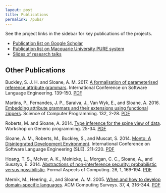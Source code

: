 ```yaml
---
layout: post
title: Publications
permalink: /pubs/
---
```

See the project links in the sidebar for key publications of the projects.

* [Publication list on Google Scholar](https://scholar.google.com.au/citations?user=Rje58OMAAAAJ&hl=en)
* [Publication list on Macquarie University PURE system](https://researchers.mq.edu.au/en/persons/anthony-sloane/publications/)
* [Slides of research talks](https://speakerdeck.com/inkytonik)

## Other Publications

Buckley, S. J. H. and Sloane, A. M. 2017. [A formalisation of parameterised reference attribute grammars](https://dl.acm.org/citation.cfm?id=3136024). International Conference on Software Language Engineering. 139-150. [PDF](/assets/papers/sle17.pdf)

Martins, P., Fernandes, J. P., Saraiva, J., Van Wyk, E., and Sloane, A. 2016. [Embedding attribute grammars and their extensions using functional zippers](https://www.sciencedirect.com/science/article/pii/S0167642316000812). Science of Computer Programming. 132, 2-28. [PDF](/assets/papers/scp16.pdf)

Roberts, M. and Sloane, A. 2014. [Type inference for the spine view of data](https://dl.acm.org/citation.cfm?id=2633629). Workshop on Generic programming. 25-34. [PDF](/assets/papers/wgp14.pdf)

Sloane, A. M., Roberts, M., Buckley, S., and Muscat, S. 2014. [Monto: A Disintegrated Development Environment](https://link.springer.com/chapter/10.1007/978-3-319-11245-9_12). International Conference on Software Language Engineering (SLE). 211-220. [PDF](/assets/papers/sle14b.pdf)

Hoang, T. S., McIver, A. K., Meinicke, L., Morgan, C. C., Sloane, A., and Susatyo, E. 2014. [Abstractions of non-interference security: probabilistic versus possibilistic](https://link.springer.com/article/10.1007/s00165-012-0237-4). Formal Aspects of Computing. 26, 1, 169-194. [PDF](/assets/papers/fac14.pdf)

Mernik, M., Heering, J., and Sloane, A. M. 2005. [When and how to develop domain-specific languages](https://dl.acm.org/citation.cfm?id=1118892). ACM Computing Surveys. 37, 4, 316-344. [PDF](/assets/papers/compsurv05.pdf)

